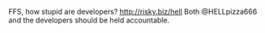 <!--
id: 848836823
link: http://kevinisom.info/post/848836823/ffs-how-stupid-are-developers
slug: ffs-how-stupid-are-developers
date: Fri Jul 23 2010 20:16:14 GMT+1200 (NZST)
raw: {"blog_name":"kevinisom","id":848836823,"post_url":"http://kevinisom.info/post/848836823/ffs-how-stupid-are-developers","slug":"ffs-how-stupid-are-developers","type":"text","date":"2010-07-23 08:16:14 GMT","timestamp":1279872974,"state":"published","format":"html","reblog_key":"BGv2IPFx","tags":[],"short_url":"http://tmblr.co/Zw68Yyoc3ZN","highlighted":[],"feed_item":"http://twitter.com/kev_nz/statuses/19310096755","from_feed_id":"650289","note_count":0,"title":null,"body":"<p>FFS, how stupid are developers? <a href=\"http://risky.biz/hell\" target=\"_blank\">http://risky.biz/hell</a> Both @HELLpizza666 and the developers should be held accountable.</p>"}
publish: 2010-07-023
tags: 
title: null
-->


FFS, how stupid are developers? <http://risky.biz/hell> Both
@HELLpizza666 and the developers should be held accountable.



